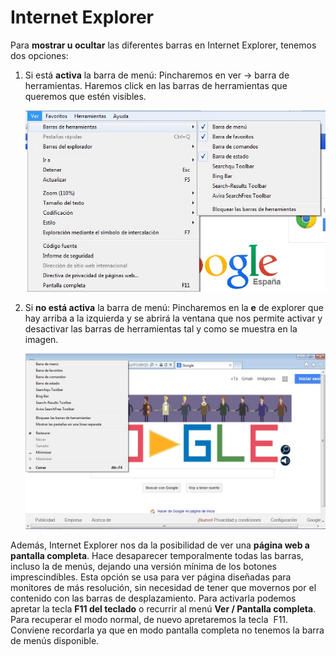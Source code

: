 
# Internet Explorer

Para **mostrar u ocultar** las diferentes barras en Internet Explorer, tenemos dos opciones:

1. Si está **activa** la barra de menú: Pincharemos en ver -&gt; barra de herramientas. Haremos click en las barras de herramientas que queremos que estén visibles.

	![2.23. Barra de herramientas. Captura de pantalla.](img/ocultar_explorer.jpg)

2. Si **no está activa** la barra de menú: Pincharemos en la **e** de explorer que hay arriba a la izquierda y se abrirá la ventana que nos permite activar y desactivar las barras de herramientas tal y como se muestra en la imagen.

	![2.24. Barra de herramientas 2. Captura de pantalla.](img/mostrar_u_ocultar_explorer.jpg)

Además, Internet Explorer nos da la posibilidad de ver una **página web a pantalla completa**. Hace desaparecer temporalmente todas las barras, incluso la de menús, dejando una versión mínima de los botones imprescindibles. Esta opción se usa para ver página diseñadas para monitores de más resolución, sin necesidad de tener que movernos por el contenido con las barras de desplazamiento. Para activarla podemos apretar la tecla **F11 del teclado** o recurrir al menú **Ver / Pantalla completa**. Para recuperar el modo normal, de nuevo apretaremos la tecla  F11. Conviene recordarla ya que en modo pantalla completa no tenemos la barra de menús disponible.

